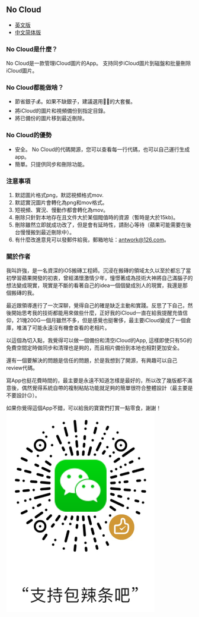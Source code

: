 ## No Cloud
* [英文版](/README_EN.md)
* [中文简体版](/README.md)

### No Cloud是什麼？
No Cloud是一款管理iCloud圖片的App。
支持同步iCloud圖片到磁盤和批量刪除iCloud圖片。

### No Cloud都能做啥？
* 節省銀子💰。如果不缺銀子，建議選用🍎👨的大套餐。
* 將iCloud的圖片和視頻備份到指定目錄。
* 將已備份的圖片移到最近刪除。

### No Cloud的優勢
* 安全。 No Cloud的代碼開源，您可以查看每一行代碼，也可以自己運行生成app。
* 簡單。只提供同步和刪除功能。

### 注意事項
1. 默認圖片格式png，默認視頻格式mov.
2. 默認實況圖片會轉化為png和mov格式。
2. 短視頻、實況、慢動作都會轉化為mov。
3. 刪除只針對本地存在且文件大於某個閥值時的資源（暫時是大於15kb)。
4. 刪除雖然立即就成功改了，但是會有延時性，請耐心等待（蘋果可能需要在後台慢慢搬到最近刪除中）。
5. 有什麼改進意見可以發郵件給我，郵箱地址：antwork@126.com。

### 關於作者
我叫許強，是一名資深的iOS搬磚工程師。沉浸在搬磚的領域太久以至於都忘了當初學習蘋果開發的初衷，曾經滿懷激情少年，憧憬著成為技術大神將自己滿腦子的想法變成現實，現實是不斷的看著自己的idea一個個變成別人的現實，我還是那個搬磚的我。

最近跟領導進行了一次深聊，覺得自己的確是缺乏主動和實踐。反思了下自己，然後開始思考我的技術都能用來做些什麼，正好我的iCloud一直在給我提醒充值信仰，21塊200G一個月雖然不多，但是感覺也挺奢侈，最主要iCloud變成了一個倉庫，堆滿了可能永遠沒有機會查看的老相片。

以這個為切入點，我覺得可以做一個備份和清空iCloud的App, 這樣即使只有5G的免費空間定時做同步和清理也是夠的，而且相片備份到本地也相對更加安全。

還有一個要解決的問題是信任的問題，於是我想到了開源，有興趣可以自己review代碼。

寫App也挺花費時間的，最主要是永遠不知道怎樣是最好的，所以改了幾版都不滿意後，偶然覺得系統自帶的複制粘貼功能就足夠的簡單很符合整體設計（最主要是不要設計😑）。

如果你覺得這個App不錯，可以給我的寶寶們打賞一點零食，謝謝！
![](donate_wechat.png)